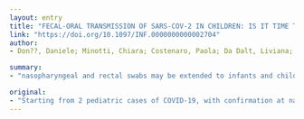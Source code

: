 ```yaml
---
layout: entry
title: "FECAL-ORAL TRANSMISSION OF SARS-COV-2 IN CHILDREN: IS IT TIME TO CHANGE OUR APPROACH?"
link: "https://doi.org/10.1097/INF.0000000000002704"
author:
- Don??, Daniele; Minotti, Chiara; Costenaro, Paola; Da Dalt, Liviana; Giaquinto, Carlo

summary:
- "nasopharyngeal and rectal swabs may be extended to infants and children. Surveillance with rectal and infant cases might be extended for household contacts and isolation timing. We considered the lesson learned from previous Coronavirus outbreaks. The lesson was learned from 2 pediatric cases of COVID-19. Reported evidence on the current outbreak. Children and infants may be impacted by isolation timing and household contacts. Several pediatric cases have been confirmed. Confirmation at 2 cases of 2 pediatrics and neos have been compared to pediatric cases. Taken. Study."

original:
- "Starting from 2 pediatric cases of COVID-19, with confirmation at nasopharyngeal and rectal swabs, we considered the lesson learnt from previous Coronavirus epidemics and reviewed evidence on the current outbreak. Surveillance with rectal swabs might be extended to infants and children, for the implications for household contacts and isolation timing."
---
```


